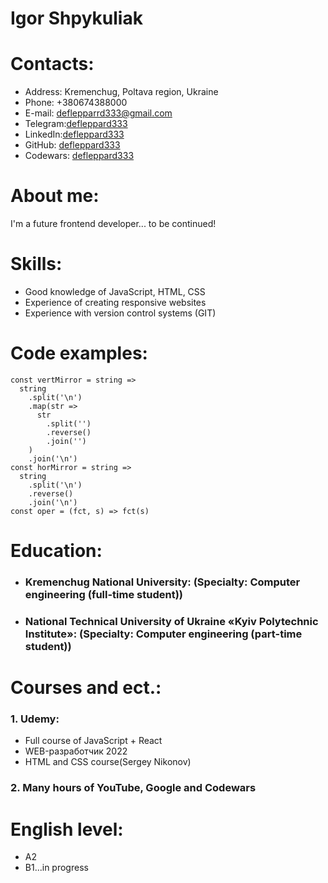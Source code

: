 # Igor Shpykuliak

# Contacts:
  - Address: Kremenchug, Poltava region, Ukraine
  - Phone: +380674388000
  - E-mail: deflepparrd333@gmail.com
  - Telegram:[defleppard333](https://t.me/defleppard333 "Telegram")
  - LinkedIn:[defleppard333](https://linkedin.com/in/deflepparrd333 "LinkedIn")
  - GitHub: [defleppard333](https://github.com/DefLeppard333 "GitHub")
  - Codewars: [defleppard333](https://www.codewars.com/users/defleppard "Codewars")

# About me:
  I'm a future frontend developer... to be continued!
# Skills:
  -	Good knowledge of JavaScript, HTML, CSS
  -	Experience of creating responsive websites
  -	Experience with version control systems (GIT)
# Code examples:

  ```javasrcipt
  const vertMirror = string =>
    string
      .split('\n')
      .map(str =>
        str
          .split('')
          .reverse()
          .join('')
      )
      .join('\n')
  const horMirror = string =>
    string
      .split('\n')
      .reverse()
      .join('\n')
  const oper = (fct, s) => fct(s)
  ```
# Education:
  - ### Kremenchug National University: (Specialty: Computer engineering (full-time student))
  - ### National Technical University of  Ukraine «Kyiv Polytechnic Institute»: (Specialty: Computer engineering (part-time student))

# Courses and ect.:
### 1. Udemy:
 - Full course of JavaScript + React
 - WEB-разработчик 2022
 - HTML and CSS course(Sergey Nikonov)
### 2. Many hours of YouTube, Google and Codewars
# English level:
  - A2
  - B1...in progress
